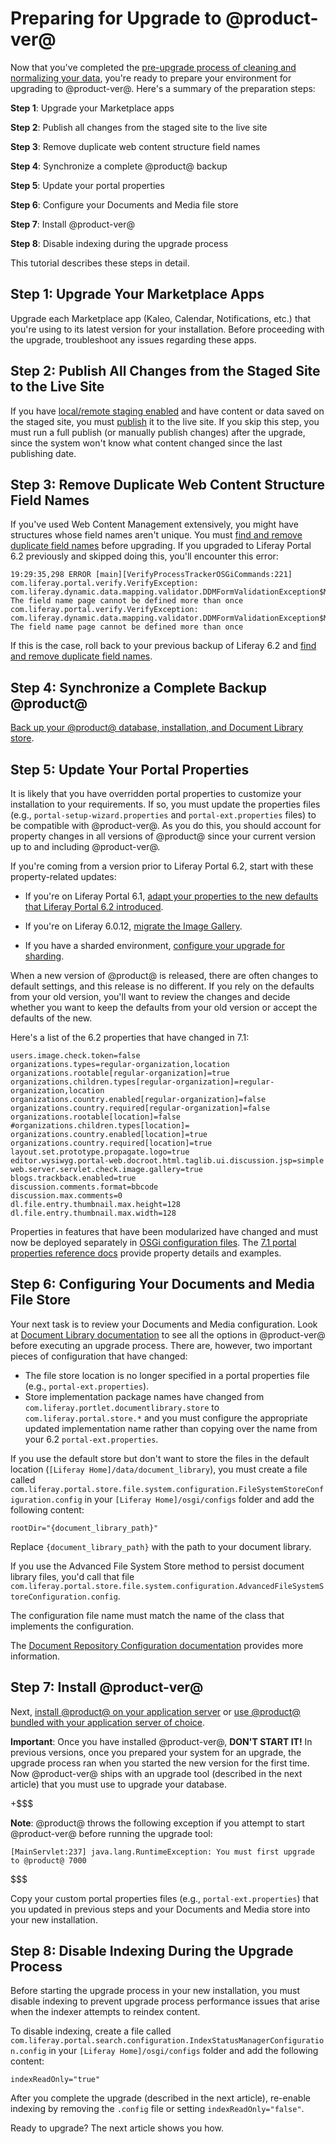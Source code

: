 # Preparing for Upgrade to @product-ver@ [](id=preparing-an-upgrade-to-liferay-7)

Now that you've completed the
[pre-upgrade process of cleaning and normalizing your data](/discover/deployment/-/knowledge_base/7-1/pre-upgrade-speed-up-the-process),
you're ready to prepare your environment for upgrading to @product-ver@. Here's
a summary of the preparation steps: 

**Step 1**: Upgrade your Marketplace apps 

**Step 2**: Publish all changes from the staged site to the live site

**Step 3**: Remove duplicate web content structure field names

**Step 4**: Synchronize a complete @product@ backup

**Step 5**: Update your portal properties

**Step 6**: Configure your Documents and Media file store

**Step 7**: Install @product-ver@ 

**Step 8**: Disable indexing during the upgrade process

This tutorial describes these steps in detail. 

## Step 1: Upgrade Your Marketplace Apps [](id=step-1-upgrade-your-marketplace-apps)

Upgrade each Marketplace app (Kaleo, Calendar, Notifications, etc.) that you're
using to its latest version for your installation. Before proceeding with the
upgrade, troubleshoot any issues regarding these apps. 

## Step 2: Publish All Changes from the Staged Site to the Live Site [](id=publish-all-changes-from-the-staged-site-to-the-live-site)

If you have
[local/remote staging enabled](/discover/portal/-/knowledge_base/7-1/enabling-staging)
and have content or data saved on the staged site, you must
[publish](/discover/portal/-/knowledge_base/7-1/publishing-staged-content-efficiently)
it to the live site. If you skip this step, you must run a full publish (or
manually publish changes) after the upgrade, since the system won't know what
content changed since the last publishing date.

## Step 3: Remove Duplicate Web Content Structure Field Names [](id=remove-duplicate-web-content-structure-field-names)

If you've used Web Content Management extensively, you might have structures
whose field names aren't unique. You must 
[find and remove duplicate field names](/discover/deployment/-/knowledge_base/6-2/upgrading-liferay#find-and-remove-duplicate-field-names)
before upgrading. If you upgraded to Liferay Portal 6.2 previously and skipped doing this, you'll encounter this error: 

    19:29:35,298 ERROR [main][VerifyProcessTrackerOSGiCommands:221] com.liferay.portal.verify.VerifyException: com.liferay.dynamic.data.mapping.validator.DDMFormValidationException$MustNotDuplicateFieldName: The field name page cannot be defined more than once
    com.liferay.portal.verify.VerifyException: com.liferay.dynamic.data.mapping.validator.DDMFormValidationException$MustNotDuplicateFieldName: The field name page cannot be defined more than once
 
If this is the case, roll back to your previous backup of Liferay 6.2 and 
[find and remove duplicate field names](/discover/deployment/-/knowledge_base/6-2/upgrading-liferay#find-and-remove-duplicate-field-names). 

## Step 4: Synchronize a Complete Backup @product@ [](id=step-2-synchronize-a-complete-backup-product)

[Back up your @product@ database, installation, and Document Library store](/discover/deployment/-/knowledge_base/7-1/backing-up-a-liferay-installation). 

## Step 5: Update Your Portal Properties [](id=step-4-update-your-portal-properties)

It is likely that you have overridden portal properties to customize your
installation to your requirements. If so, you must update the properties files
(e.g., `portal-setup-wizard.properties` and `portal-ext.properties` files) to be
compatible with @product-ver@. As you do this, you should account for property
changes in all versions of @product@ since your current version up to and
including @product-ver@.

If you're coming from a version prior to Liferay Portal 6.2, start with
these property-related updates:

-   If you're on Liferay Portal 6.1,
    [adapt your properties to the new defaults that Liferay Portal 6.2 introduced](/discover/deployment/-/knowledge_base/6-2/upgrading-liferay#review-the-liferay-6). 

-   If you're on Liferay 6.0.12, 
    [migrate the Image Gallery](/discover/deployment/-/knowledge_base/6-2/upgrading-liferay#migrate-your-image-gallery-images).

-   If you have a sharded environment,
    [configure your upgrade for sharding](/discover/deployment/-/knowledge_base/7-0/upgrading-sharded-environment).

When a new version of @product@ is released, there are often changes to default
settings, and this release is no different. If you rely on the defaults from
your old version, you'll want to review the changes and decide whether you want
to keep the defaults from your old version or accept the defaults of the new. 

Here's a list of the 6.2 properties that have changed in 7.1: 
    
    users.image.check.token=false
    organizations.types=regular-organization,location
    organizations.rootable[regular-organization]=true
    organizations.children.types[regular-organization]=regular-organization,location
    organizations.country.enabled[regular-organization]=false
    organizations.country.required[regular-organization]=false
    organizations.rootable[location]=false
    #organizations.children.types[location]=
    organizations.country.enabled[location]=true
    organizations.country.required[location]=true
    layout.set.prototype.propagate.logo=true
    editor.wysiwyg.portal-web.docroot.html.taglib.ui.discussion.jsp=simple
    web.server.servlet.check.image.gallery=true
    blogs.trackback.enabled=true
    discussion.comments.format=bbcode
    discussion.max.comments=0
    dl.file.entry.thumbnail.max.height=128
    dl.file.entry.thumbnail.max.width=128

Properties in features that have been modularized have changed and must now be
deployed separately in
[OSGi configuration files](/discover/portal/-/knowledge_base/7-1/system-settings#exporting-and-importing-configurations). 
The
[7.1 portal properties reference docs](@platform-ref@/7.1-latest/propertiesdoc/portal.properties.html)
provide property details and examples. 

## Step 6: Configuring Your Documents and Media File Store [](id=configuring-your-documents-and-media-file-store)

Your next task is to review your Documents and Media configuration. Look at
[Document Library documentation](/discover/deployment/-/knowledge_base/7-1/document-repository-configuration)
to see all the options in @product-ver@ before executing an upgrade process.
There are, however, two important pieces of configuration that have changed: 

-   The file store location is no longer specified in a portal properties file
    (e.g., `portal-ext.properties`).
-   Store implementation package names have changed from
    `com.liferay.portlet.documentlibrary.store` to `com.liferay.portal.store.*`
    and you must configure the appropriate updated implementation name rather
    than copying over the name from your 6.2 `portal-ext.properties`.

If you use the default store but don't want to store the files in the default
location (`[Liferay Home]/data/document_library`), you must create a file called
`com.liferay.portal.store.file.system.configuration.FileSystemStoreConfiguration.config`
in your `[Liferay Home]/osgi/configs` folder and add the following content:

    rootDir="{document_library_path}"

Replace `{document_library_path}` with the path to your document library. 

If you use the Advanced File System Store method to persist document library
files, you'd call that file
`com.liferay.portal.store.file.system.configuration.AdvancedFileSystemStoreConfiguration.config`.

The configuration file name must match the name of the class that implements the
configuration. 

The
[Document Repository Configuration documentation](/discover/deployment/-/knowledge_base/7-1/document-repository-configuration)
provides more information.

## Step 7: Install @product-ver@ [](id=install-the-new-version-of-product)

Next,
[install @product@ on your application server](/discover/deployment/-/knowledge_base/7-1/deploying-product)
or
[use @product@ bundled with your application server of choice](/discover/deployment/-/knowledge_base/7-1/installing-liferay).

**Important**: Once you have installed @product-ver@, **DON'T START IT!** In
previous versions, once you prepared your system for an upgrade, the upgrade
process ran when you started the new version for the first time. Now
@product-ver@ ships with an upgrade tool (described in the next article) that
you must use to upgrade your database.

+$$$

**Note**: @product@ throws the following exception if you attempt to start
@product-ver@ before running the upgrade tool: 

    [MainServlet:237] java.lang.RuntimeException: You must first upgrade to @product@ 7000

$$$

Copy your custom portal properties files (e.g., `portal-ext.properties`) that
you updated in previous steps and your Documents and Media store into your new
installation. 

## Step 8: Disable Indexing During the Upgrade Process [](id=disable-indexing-during-the-upgrade-process)

Before starting the upgrade process in your new installation, you must disable
indexing to prevent upgrade process performance issues that arise when the
indexer attempts to reindex content. 

To disable indexing, create a file called
`com.liferay.portal.search.configuration.IndexStatusManagerConfiguration.config`
in your `[Liferay Home]/osgi/configs` folder and add the following content: 

    indexReadOnly="true"

After you complete the upgrade (described in the next article), re-enable
indexing by removing the `.config` file or setting `indexReadOnly="false"`. 

Ready to upgrade? The next article shows you how. 
